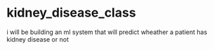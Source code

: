 # kidney_disease_class
i will be building an ml system that will predict wheather a patient has kidney disease or not 
